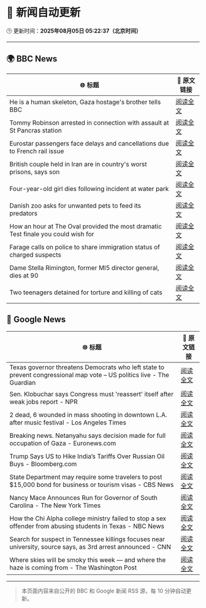 # 🧠 新闻自动更新

🕒 更新时间：**2025年08月05日 05:22:37（北京时间）**

---

## 🌍 BBC News

| 🌐 标题 | 🔗 原文链接 |
|--------|-------------|
| He is a human skeleton, Gaza hostage's brother tells BBC | [阅读全文](https://www.bbc.com/news/articles/cewyk4ezeedo?at_medium=RSS&at_campaign=rss) |
| Tommy Robinson arrested in connection with assault at St Pancras station | [阅读全文](https://www.bbc.com/news/articles/crr2dpxxzz1o?at_medium=RSS&at_campaign=rss) |
| Eurostar passengers face delays and cancellations due to French rail issue | [阅读全文](https://www.bbc.com/news/articles/cq58z7w00vqo?at_medium=RSS&at_campaign=rss) |
| British couple held in Iran are in country's worst prisons, says son | [阅读全文](https://www.bbc.com/news/articles/cp94ymg3x1go?at_medium=RSS&at_campaign=rss) |
| Four-year-old girl dies following incident at water park | [阅读全文](https://www.bbc.com/news/articles/c627kxkdkzno?at_medium=RSS&at_campaign=rss) |
| Danish zoo asks for unwanted pets to feed its predators | [阅读全文](https://www.bbc.com/news/articles/c0r7z2ynd2lo?at_medium=RSS&at_campaign=rss) |
| How an hour at The Oval provided the most dramatic Test finale you could wish for | [阅读全文](https://www.bbc.com/sport/cricket/articles/crm4j8424epo?at_medium=RSS&at_campaign=rss) |
| Farage calls on police to share immigration status of charged suspects | [阅读全文](https://www.bbc.com/news/articles/c860py73pglo?at_medium=RSS&at_campaign=rss) |
| Dame Stella Rimington, former MI5 director general, dies at 90 | [阅读全文](https://www.bbc.com/news/articles/cgkrm00y6rgo?at_medium=RSS&at_campaign=rss) |
| Two teenagers detained for torture and killing of cats | [阅读全文](https://www.bbc.com/news/articles/crkznr21ly8o?at_medium=RSS&at_campaign=rss) |

## 📰 Google News

| 🌐 标题 | 🔗 原文链接 |
|--------|-------------|
| Texas governor threatens Democrats who left state to prevent congressional map vote – US politics live - The Guardian | [阅读全文](https://news.google.com/rss/articles/CBMiwAFBVV95cUxNaWlnTWZheDVSR0tlTVlnellRMzgtZ05ZcFVWVl90S0dqRHlfbnREVnBYN2F0ZFV1Tmx1blZqUkNPdDAzLXFhUFVNYWo1MVlWVnZtZkVXMW9JeDJ3MWhYZXBfcndvOEc2eFpwYkhPdTBpU216Ni1jVWtPaGNIV3g1NWxDTE1nRWtRMTRoRktuUEh2Z25GNWdZbzVoQmxHS2NGSnNadWtuSG1QRERoRHN2UzVpN3BlakRFWlV5S3lQMkU?oc=5) |
| Sen. Klobuchar says Congress must 'reassert' itself after weak jobs report - NPR | [阅读全文](https://news.google.com/rss/articles/CBMiggFBVV95cUxNN1N2Rk8yUmVONWRKdzZEZXJqdlZ6eDBvaS10QndsU1NaU3h0Nnp4Vjh3ZjczckQydWJWamxYQzN6eU9jVWV6SWhQWXZ2eWF3ZmtOaEEwUXZvT3d0YURQV3hTRElteWJTQnJlMHVwVll3R2xSb0trS1MxUFlINUJLZ0RR?oc=5) |
| 2 dead, 6 wounded in mass shooting in downtown L.A. after music festival - Los Angeles Times | [阅读全文](https://news.google.com/rss/articles/CBMimAFBVV95cUxOQS1EMHdkRkFPcDFWbHd2OGhVU2loYUZ2QUJIN2NUamU2RjhyT2RRQXc0cUYxSzJLZWNGYVFkWVZjaEZoUFlnWTFkUmhkemZieVA4MWRGYmNMRUhwYTVZOGpFRExNckh1OWhnLTYyS2xUOUgwNTBQTGNDbHhnM2tRVzM0Wmd3RGNVUl9fSkJzYmRiT241X2JLeg?oc=5) |
| Breaking news. Netanyahu says decision made for full occupation of Gaza - Euronews.com | [阅读全文](https://news.google.com/rss/articles/CBMilwFBVV95cUxQOHVKZkxmZnh3ZVM2YlV2MHFpZHFReGh5aThpV1Y1UzJ1M2kxOEpQQllHSlF6VUpxR0RjTEwwUExnYlBKamNsN1RFV3I5VjV5WWpydUVhQURySmFia2kxTHdfNjhvdVBLRWdObmpBMnlCNUl2dXhRcXF5MUZZV2pieEItcEFLd0xHSGkxR2thaW1iV3FucUFz?oc=5) |
| Trump Says US to Hike India’s Tariffs Over Russian Oil Buys - Bloomberg.com | [阅读全文](https://news.google.com/rss/articles/CBMitgFBVV95cUxPTTZlQWFjYndhRVN0U1E4MldaeWhJaEJscWI0cUE1ZUNjQUNtU2hfYk9KWC12OHpaaUxTQ2lXSmoza21BR0dzOEFDTS0yX3gtcS1tdmZhXzY5RzNpUUxURDNTSnNiUFFieXdhM1NXal9fR1EyYUtJeDJCZDUxQnlPa2FEdlZ5WFgtYzA0Wk1nOVlsOUtaMUU0SHJBcEE4TmtLdmxaSmVaUl9DTEFTRTE4NmhsdTRpZw?oc=5) |
| State Department may require some travelers to post $15,000 bond for business or tourism visas - CBS News | [阅读全文](https://news.google.com/rss/articles/CBMiekFVX3lxTE51cS1Bd090VkI5bTdVUjd6NmVJRW8wY1U4Wk1jMzhYVWkxWF9iem5SVVJTZ3pSUFhYMy1reVZpX2VSNGxVUmxMa1lUWTBKT2Qxb3BzN2o1dDNvUTU5dnl6aWpRYjBUQUZEZXVIZ3UwcEp5c2E5NTVYaTJn0gF_QVVfeXFMTnZSdXVhZC1hRHVlNUpyN3Q1ODAyaXdsTmpncUViMGRYR2w2blM3Q3h3MWZXbnJfZ2NCbjNBQUd2ajhtaFM3dUYzSGdsbV82b010WWdfU2RLM2dqcEJmRGlCcHl5aWo3ajJtb0ZmSlFGLUt0eWtndTE4UDJ3SThzdw?oc=5) |
| Nancy Mace Announces Run for Governor of South Carolina - The New York Times | [阅读全文](https://news.google.com/rss/articles/CBMijwFBVV95cUxQMUQ3SmF0Z0JWZmlvNmZWdV9tWm83Y1ppZG9Wbnd4Q0UzcXJJZ29yM1hYNHVCYkp2amR3YnQyTkk1dWNsYnR4SGV1azgzX1ByckRHeG9IQ2NDSmI4bkh0WGU1MTNJUlo1djRJbm4taFAwdG1jRDFlNTdnN2tUS0htNjhIYlZHZzRpbmJJSWZzNA?oc=5) |
| How the Chi Alpha college ministry failed to stop a sex offender from abusing students in Texas - NBC News | [阅读全文](https://news.google.com/rss/articles/CBMitgFBVV95cUxOa2NDRk1VTUlEaEo2dk5Zbi1BWTMxc00yS2Y5QTNMY2drQnowV0E3WEs2TEVDRThaN1JpSUFUbEZ2WF9sN2NSSDVTRWttNmJmTHo2bTFzZ1B5cVpacG9vX2c2Y1ZHTlpFaER1dTVfeFhaZ0xRUmNCc1J4Y2IxWDFrbzZ4UEpBNWRIcGpzWWg3bGFMN1lyVWpvSlU5YlhYeG9LYVFtbWl4eHdkZ29DMGdEYm5BZXotQdIBVkFVX3lxTFBhVmgyWDM4Nm5RUFVqMDNBaS1HQTFTY3duY21RRGxSWW1temxfaDNCbTd1VVVNUG40M2lCT1F3TENWWmZlczJzdjgxTnEzMHJMT25vSG9n?oc=5) |
| Search for suspect in Tennessee killings focuses near university, source says, as 3rd arrest announced - CNN | [阅读全文](https://news.google.com/rss/articles/CBMihAFBVV95cUxQUXcydFBTc0RkUkp0VVF2ZlVJWWZiVVpPSmZpdk1lMVlyLWQ1NnBKZjZsdHIteVhjUDNEenBaa3prQzljdFNaTkRYLW02QVNxSG5renRMNWZab3NFcE1UeEc3Nnh3TndHTE5ScTBaZEFXaEQ1UkRrU3JtZ3BobVN2MmRWZkzSAYoBQVVfeXFMUFprNnhDS19WaTRiWEcxZDJ1VnlsQkxiMG5HTzlzY1J4VVpRYWxmNkFRcU13ZWhuazNaUVRVb3pveGhUMzlPaTZ6bHkxbzQ1QjR5dVRrVWwxRmpiNWQ4SWZsZ3d6T2ZqdHF3WkhGQ3dicklhRFVheVpLYzFVSDNRNVJHUV9MSGxGSWpB?oc=5) |
| Where skies will be smoky this week — and where the haze is coming from - The Washington Post | [阅读全文](https://news.google.com/rss/articles/CBMiggFBVV95cUxPVmdLemZ1MnB6d0t0cUlVaklzQkk2X2JLUjY4dWtLazV0TE1POXNnZmE3aU84MUhZX1BtaDF6a1N2MllXM3EyNk5FREpnMnhEcjA5NlBFM2NoY1QxbHZlMmtmOHdtRHhsOHpOWGIyZkxHTm56d2F2b0xVR2ZmaWhjN3lR?oc=5) |

---
> 本页面内容来自公开的 BBC 和 Google 新闻 RSS 源，每 10 分钟自动更新。